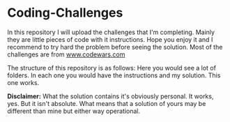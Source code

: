 # Coding-Challenges
In this repository I will upload the challenges that I'm completing. Mainly they are little pieces of code with it instructions.
Hope you enjoy it and I recommend to try hard the problem before seeing the solution. Most of the challenges are from www.codewars.com

The structure of this repository is as follows: Here you would see a lot of folders. In each one you would have the instructions and my solution. This one works.

**Disclaimer:** What the solution contains it's obviously personal. It works, yes. But it isn't absolute. What means that a solution of yours may be different than mine but either way operational.
